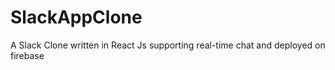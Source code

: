 # SlackAppClone
A Slack Clone written in React Js supporting real-time chat and deployed on firebase 
